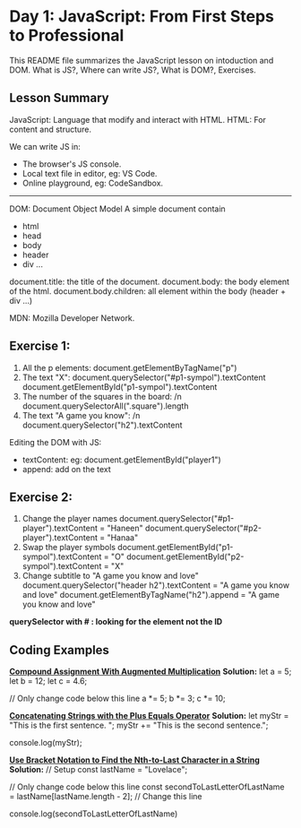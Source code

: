 # Day 1: JavaScript: From First Steps to Professional
This README file summarizes the JavaScript lesson on intoduction and DOM. What is JS?, Where can write JS?, What is DOM?, Exercises.

## Lesson Summary
JavaScript: Language that modify and interact with HTML.
HTML: For content and structure.

We can write JS in:
- The browser's JS console.
- Local text file in editor, eg: VS Code.
- Online playground, eg: CodeSandbox.
_____________________________________________________________
DOM: Document Object Model
A simple document contain 
- html 
- head 
- body 
- header 
- div  ...

document.title: the title of the document.
document.body: the body element of the html.
document.body.children: all element within the body (header + div ...)

MDN: Mozilla Developer Network.

## Exercise 1:
1. All the p elements: 
   document.getElementByTagName("p")
2. The text "X": 
   document.querySelector("#p1-sympol").textContent
   document.getElementById("p1-sympol").textContent
3. The number of the squares in the board: /n
   document.querySelectorAll(".square").length
4. The text "A game you know": /n
   document.querySelector("h2").textContent

Editing the DOM with JS:
- textContent: eg: document.getElementById("player1")
- append: add on the text

## Exercise 2:
1. Change the player names
   document.querySelector("#p1-player").textContent = "Haneen"
   document.querySelector("#p2-player").textContent = "Hanaa"
2. Swap the player symbols
   document.getElementById("p1-sympol").textContent = "O"
   document.getElementById("p2-sympol").textContent = "X"
3. Change subtitle to "A game you know and love"
   document.querySelector("header h2").textContent = "A game you know and love"
   document.getElementByTagName("h2").append = "A game you know and love"


**querySelector with # : looking for the element not the ID**


## Coding Examples

**[Compound Assignment With Augmented Multiplication](https://www.freecodecamp.org/learn/javascript-algorithms-and-data-structures/basic-javascript/compound-assignment-with-augmented-multiplication)**
**Solution:** 
let a = 5;
let b = 12;
let c = 4.6;

// Only change code below this line
a *= 5;
b *= 3;
c *= 10;

**[Concatenating Strings with the Plus Equals Operator](https://www.freecodecamp.org/learn/javascript-algorithms-and-data-structures/basic-javascript/concatenating-strings-with-the-plus-equals-operator)**
**Solution:**
let myStr = "This is the first sentence. ";
myStr += "This is the second sentence.";

console.log(myStr);

**[Use Bracket Notation to Find the Nth-to-Last Character in a String](https://www.freecodecamp.org/learn/javascript-algorithms-and-data-structures/basic-javascript/use-bracket-notation-to-find-the-nth-to-last-character-in-a-string)**
**Solution:**
// Setup
const lastName = "Lovelace";

// Only change code below this line
const secondToLastLetterOfLastName = lastName[lastName.length - 2]; // Change this line

console.log(secondToLastLetterOfLastName)
